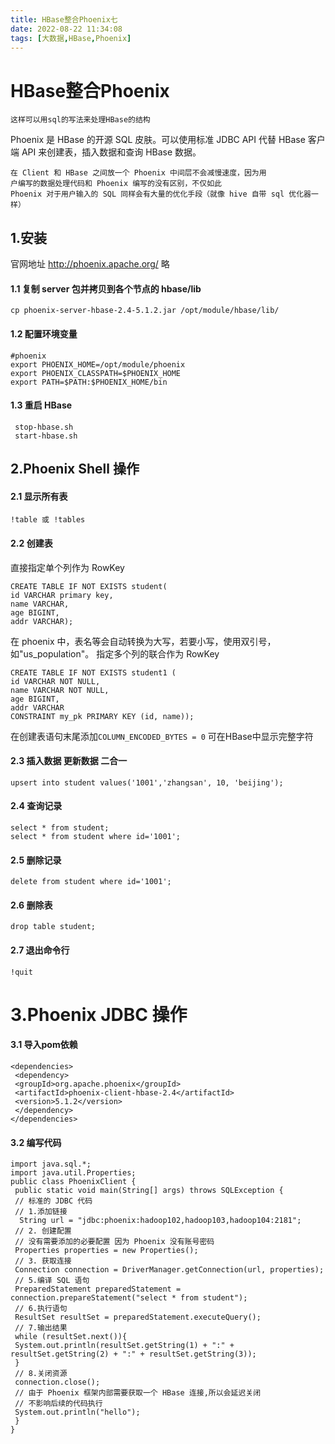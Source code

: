 ```yaml
---
title: HBase整合Phoenix七
date: 2022-08-22 11:34:08
tags: [大数据,HBase,Phoenix]
---
```

# HBase整合Phoenix
`这样可以用sql的写法来处理HBase的结构`

Phoenix 是 HBase 的开源 SQL 皮肤。可以使用标准 JDBC API 代替 HBase 客户端 API
来创建表，插入数据和查询 HBase 数据。

```
在 Client 和 HBase 之间放一个 Phoenix 中间层不会减慢速度，因为用
户编写的数据处理代码和 Phoenix 编写的没有区别，不仅如此
Phoenix 对于用户输入的 SQL 同样会有大量的优化手段（就像 hive 自带 sql 优化器一样）
```
<!--more-->
## 1.安装
官网地址
http://phoenix.apache.org/
略
#### 1.1 复制 server 包并拷贝到各个节点的 hbase/lib
```
cp phoenix-server-hbase-2.4-5.1.2.jar /opt/module/hbase/lib/
```
#### 1.2 配置环境变量
```
#phoenix
export PHOENIX_HOME=/opt/module/phoenix
export PHOENIX_CLASSPATH=$PHOENIX_HOME
export PATH=$PATH:$PHOENIX_HOME/bin
```
#### 1.3 重启 HBase
```
 stop-hbase.sh
 start-hbase.sh
```
## 2.Phoenix Shell 操作
#### 2.1 显示所有表
```
!table 或 !tables
```
#### 2.2 创建表
直接指定单个列作为 RowKey
```
CREATE TABLE IF NOT EXISTS student(
id VARCHAR primary key,
name VARCHAR,
age BIGINT,
addr VARCHAR);
```
在 phoenix 中，表名等会自动转换为大写，若要小写，使用双引号，如"us_population"。
指定多个列的联合作为 RowKey
```
CREATE TABLE IF NOT EXISTS student1 (
id VARCHAR NOT NULL,
name VARCHAR NOT NULL,
age BIGINT,
addr VARCHAR
CONSTRAINT my_pk PRIMARY KEY (id, name));
```
在创建表语句末尾添加`COLUMN_ENCODED_BYTES = 0` 可在HBase中显示完整字符

#### 2.3 插入数据 更新数据 二合一
```
upsert into student values('1001','zhangsan', 10, 'beijing');
```
#### 2.4 查询记录
```
select * from student;
select * from student where id='1001';
```
#### 2.5 删除记录
```
delete from student where id='1001';
```
#### 2.6 删除表
```
drop table student;
```
#### 2.7 退出命令行
```
!quit
```

# 3.Phoenix JDBC 操作

#### 3.1 导入pom依赖
```
<dependencies>
 <dependency>
 <groupId>org.apache.phoenix</groupId>
 <artifactId>phoenix-client-hbase-2.4</artifactId>
 <version>5.1.2</version>
 </dependency>
</dependencies>
```
#### 3.2 编写代码
```
import java.sql.*;
import java.util.Properties;
public class PhoenixClient {
 public static void main(String[] args) throws SQLException {
 // 标准的 JDBC 代码
 // 1.添加链接
  String url = "jdbc:phoenix:hadoop102,hadoop103,hadoop104:2181";
 // 2. 创建配置
 // 没有需要添加的必要配置 因为 Phoenix 没有账号密码
 Properties properties = new Properties();
 // 3. 获取连接
 Connection connection = DriverManager.getConnection(url, properties);
 // 5.编译 SQL 语句
 PreparedStatement preparedStatement = connection.prepareStatement("select * from student");
 // 6.执行语句
 ResultSet resultSet = preparedStatement.executeQuery();
 // 7.输出结果
 while (resultSet.next()){
 System.out.println(resultSet.getString(1) + ":" + resultSet.getString(2) + ":" + resultSet.getString(3));
 }
 // 8.关闭资源
 connection.close();
 // 由于 Phoenix 框架内部需要获取一个 HBase 连接,所以会延迟关闭
 // 不影响后续的代码执行
 System.out.println("hello");
 } 
}
```